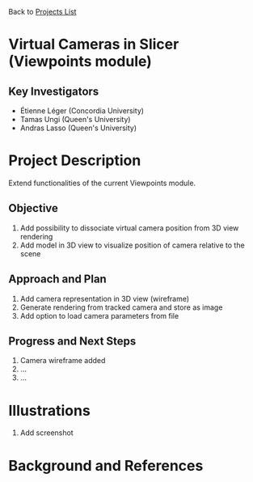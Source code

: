 Back to [Projects List](../../README.md#ProjectsList)

# Virtual Cameras in Slicer (Viewpoints module)

## Key Investigators

- Étienne Léger (Concordia University)
- Tamas Ungi (Queen's University)
- Andras Lasso (Queen's University)

# Project Description

<!-- Add a short paragraph describing the project. -->

Extend functionalities of the current Viewpoints module.

## Objective

<!-- Describe here WHAT you would like to achieve (what you will have as end result). -->

1. Add possibility to dissociate virtual camera position from 3D view rendering
1. Add model in 3D view to visualize position of camera relative to the scene

## Approach and Plan

<!-- Describe here HOW you would like to achieve the objectives stated above. -->

1. Add camera representation in 3D view (wireframe)
1. Generate rendering from tracked camera and store as image
1. Add option to load camera parameters from file

## Progress and Next Steps

<!-- Update this section as you make progress, describing of what you have ACTUALLY DONE. If there are specific steps that you could not complete then you can describe them here, too. -->

1. Camera wireframe added
1. ...
1. ...

# Illustrations

<!-- Add pictures and links to videos that demonstrate what has been accomplished.
![Description of picture](Example2.jpg)
![Some more images](Example2.jpg)
-->

1. Add screenshot

# Background and References

<!-- If you developed any software, include link to the source code repository. If possible, also add links to sample data, and to any relevant publications. -->

